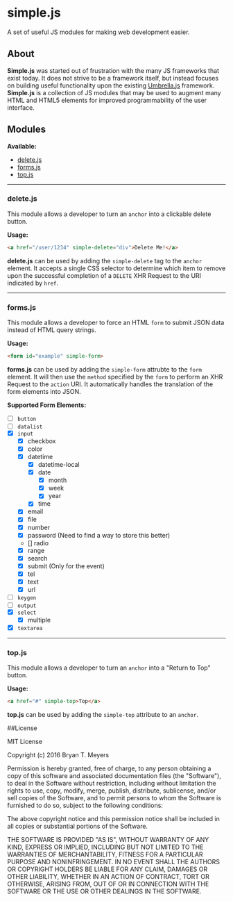# simple.js
A set of useful JS modules for making web development easier.

## About

**Simple.js** was started out of frustration with the many JS frameworks
that exist today. It does not strive to be a framework itself, but instead
focuses on building useful functionality upon the existing
[Umbrella.js](https://github.com/umbrellajs/umbrella) framework.
**Simple.js** is a collection of JS modules that may be used to augment many
HTML and HTML5 elements for improved programmability of the user interface.

## Modules

**Available:**
* [delete.js](#deletejs)
* [forms.js](#formsjs)
* [top.js](#topjs)

---

### delete.js

This module allows a developer to turn an `anchor` into a clickable delete button.

**Usage:**
```html
<a href="/user/1234" simple-delete="div">Delete Me!</a>
```
**delete.js** can be used by adding the `simple-delete` tag to the `anchor`
element. It accepts a single CSS selector to determine which item to remove
upon the successful completion of a `DELETE` XHR Request to the URI indicated by `href`.

---

### forms.js

This module allows a developer to force an HTML `form` to submit JSON data instead
of HTML query strings.

**Usage:**
```html
<form id="example" simple-form>
```
**forms.js** can be used by adding the `simple-form` attrubte to the `form`
element. It will then use the `method` specified by the `form` to perform an XHR
Request to the `action` URI. It automatically handles the translation of the
form elements into JSON.

**Supported Form Elements:**
- [ ] `button`
- [ ] `datalist`
- [x] `input`
  - [x] checkbox
  - [x] color
  - [x] datetime
    - [x] datetime-local
    - [x] date
      - [x] month
      - [x] week
      - [x] year
    - [x] time
  - [x] email
  - [x] file
  - [x] number
  - [x] password (Need to find a way to store this better)
  - [] radio
  - [x] range
  - [x] search
  - [x] submit (Only for the event)
  - [x] tel
  - [x] text
  - [x] url
- [ ] `keygen`
- [ ] `output`
- [x] `select`
  - [x] multiple
- [x] `textarea`

---

### top.js

This module allows a developer to turn an `anchor` into a "Return to Top" button.

**Usage:**
```html
<a href="#" simple-top>Top</a>
```
**top.js** can be used by adding the `simple-top` attribute to an `anchor`.

##License

MIT License

Copyright (c) 2016 Bryan T. Meyers

Permission is hereby granted, free of charge, to any person obtaining a copy
of this software and associated documentation files (the "Software"), to deal
in the Software without restriction, including without limitation the rights
to use, copy, modify, merge, publish, distribute, sublicense, and/or sell
copies of the Software, and to permit persons to whom the Software is
furnished to do so, subject to the following conditions:

The above copyright notice and this permission notice shall be included in all
copies or substantial portions of the Software.

THE SOFTWARE IS PROVIDED "AS IS", WITHOUT WARRANTY OF ANY KIND, EXPRESS OR
IMPLIED, INCLUDING BUT NOT LIMITED TO THE WARRANTIES OF MERCHANTABILITY,
FITNESS FOR A PARTICULAR PURPOSE AND NONINFRINGEMENT. IN NO EVENT SHALL THE
AUTHORS OR COPYRIGHT HOLDERS BE LIABLE FOR ANY CLAIM, DAMAGES OR OTHER
LIABILITY, WHETHER IN AN ACTION OF CONTRACT, TORT OR OTHERWISE, ARISING FROM,
OUT OF OR IN CONNECTION WITH THE SOFTWARE OR THE USE OR OTHER DEALINGS IN THE
SOFTWARE.
